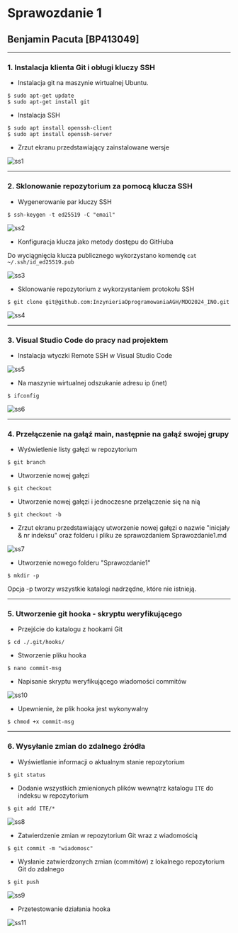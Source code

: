 # Sprawozdanie 1 
## Benjamin Pacuta [BP413049]
---
### 1. Instalacja klienta Git i obługi kluczy SSH

- Instalacja git na maszynie wirtualnej Ubuntu.
```
$ sudo apt-get update
$ sudo apt-get install git
```
-  Instalacja SSH
```
$ sudo apt install openssh-client
$ sudo apt install openssh-server
```
-  Zrzut ekranu przedstawiający zainstalowane wersje

![ss1](../Sprawozdanie%201ss/Zrzut%20ekranu%202024-03-11%20013221.png)

---
### 2. Sklonowanie repozytorium za pomocą klucza SSH

- Wygenerowanie par kluczy SSH

```
$ ssh-keygen -t ed25519 -C "email"
```

![ss2](../Sprawozdanie%201ss/Zrzut%20ekranu%202024-03-11%20014941.png)

- Konfiguracja klucza jako metody dostępu do GitHuba

Do wyciągnięcia klucza publicznego wykorzystano komendę `cat ~/.ssh/id_ed25519.pub`

![ss3](../Sprawozdanie%201ss/Zrzut%20ekranu%202024-03-11%20015340.png)

- Sklonowanie repozytorium z wykorzystaniem protokołu SSH

```
$ git clone git@github.com:InzynieriaOprogramowaniaAGH/MDO2024_INO.git
```

![ss4](../Sprawozdanie%201ss/Zrzut%20ekranu%202024-03-11%20015450.png)

---
### 3. Visual Studio Code do pracy nad projektem

- Instalacja wtyczki Remote SSH w Visual Studio Code

![ss5](../Sprawozdanie%201ss/Zrzut%20ekranu%202024-03-12%20002353.png)

- Na maszynie wirtualnej odszukanie adresu ip (inet)
```
$ ifconfig
```

![ss6](../Sprawozdanie%201ss/Zrzut%20ekranu%202024-03-11%20021334.png)

---
### 4. Przełączenie na gałąź main, następnie na gałąź swojej grupy

- Wyświetlenie listy gałęzi w repozytorium
```
$ git branch
```
- Utworzenie nowej gałęzi
```
$ git checkout
```
- Utworzenie nowej gałęzi i jednoczesne przełączenie się na nią
```
$ git checkout -b 
```

- Zrzut ekranu przedstawiający utworzenie nowej gałęzi o nazwie "inicjały & nr indeksu" oraz folderu i pliku ze sprawozdaniem Sprawozdanie1.md

![ss7](../Sprawozdanie%201ss/Zrzut%20ekranu%202024-03-11%20031012.png)

- Utworzenie nowego folderu "Sprawozdanie1"
```
$ mkdir -p
```
Opcja -p tworzy wszystkie katalogi nadrzędne, które nie istnieją.

---
### 5. Utworzenie git hooka - skryptu weryfikującego

- Przejście do katalogu z hookami Git

```
$ cd ./.git/hooks/
```
- Stworzenie pliku hooka

```
$ nano commit-msg
```

- Napisanie skryptu weryfikującego wiadomości commitów

![ss10](../Sprawozdanie%201ss/Zrzut%20ekranu%202024-03-11%20234028.png)

- Upewnienie, że plik hooka jest wykonywalny
```
$ chmod +x commit-msg
```
---
### 6. Wysyłanie zmian do zdalnego źródła

- Wyświetlanie informacji o aktualnym stanie repozytorium

```
$ git status
```

- Dodanie wszystkich zmienionych plików wewnątrz katalogu `ITE` do indeksu w repozytorium 

```
$ git add ITE/*
```

![ss8](../Sprawozdanie%201ss/Zrzut%20ekranu%202024-03-11%20031133.png)

- Zatwierdzenie zmian w repozytorium Git wraz z wiadomością

```
$ git commit -m "wiadomosc"
```

- Wysłanie zatwierdzonych zmian (commitów) z lokalnego repozytorium Git do zdalnego

```
$ git push
```

![ss9](../Sprawozdanie%201ss/Zrzut%20ekranu%202024-03-11%20031517.png)

- Przetestowanie działania hooka

![ss11](../Sprawozdanie%201ss/Zrzut%20ekranu%202024-03-12%20004023.png)